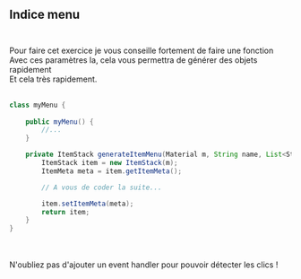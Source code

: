 ## Indice menu<br><br>

Pour faire cet exercice je vous conseille fortement de faire une fonction<br>
Avec ces paramètres la, cela vous permettra de générer des objets rapidement<br>
Et cela très rapidement.<br><br>

```java
class myMenu {
    
    public myMenu() {
        //...
    }

    private ItemStack generateItemMenu(Material m, String name, List<Stirng> lore) {
        ItemStack item = new ItemStack(m);
        ItemMeta meta = item.getItemMeta();

        // A vous de coder la suite...

        item.setItemMeta(meta);
        return item;
    }
}
```
<br><br>
N'oubliez pas d'ajouter un event handler pour pouvoir détecter les clics !
